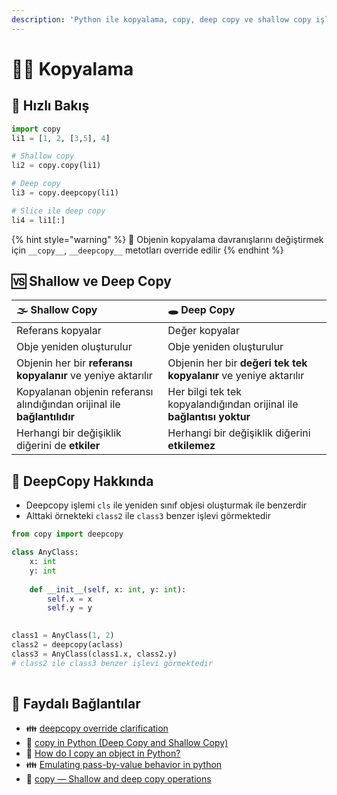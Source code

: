 ```yaml
---
description: 'Python ile kopyalama, copy, deep copy ve shallow copy işlemleri'
---
```


# 👯‍♀️ Kopyalama

## 👀 Hızlı Bakış

```python
import copy
li1 = [1, 2, [3,5], 4]

# Shallow copy
li2 = copy.copy(li1)

# Deep copy
li3 = copy.deepcopy(li1)

# Slice ile deep copy
li4 = li1[:]
```

{% hint style="warning" %}
📢 Objenin kopyalama davranışlarını değiştirmek için `__copy__`, `__deepcopy__` metotları override edilir
{% endhint %}

## 🆚 Shallow ve Deep Copy

| 🌫️ Shallow Copy | 🕳 Deep Copy |
| :--- | :--- |
| Referans kopyalar | Değer kopyalar |
| Obje yeniden oluşturulur | Obje yeniden oluşturulur |
| Objenin her bir **referansı kopyalanır** ve yeniye aktarılır | Objenin her bir **değeri tek tek kopyalanır** ve yeniye aktarılır |
| Kopyalanan objenin referansı alındığından orijinal ile **bağlantılıdır** | Her bilgi tek tek kopyalandığından orijinal ile **bağlantısı yoktur** |
| Herhangi bir değişiklik diğerini de **etkiler** | Herhangi bir değişiklik diğerini **etkilemez** |

## 📜 DeepCopy Hakkında

* Deepcopy işlemi `cls` ile yeniden sınıf objesi oluşturmak ile benzerdir
* Alttaki örnekteki `class2` ile `class3` benzer işlevi görmektedir

```python
from copy import deepcopy

class AnyClass:
    x: int
    y: int
    
    def __init__(self, x: int, y: int):
        self.x = x
        self.y = y
        

class1 = AnyClass(1, 2)
class2 = deepcopy(aclass)
class3 = AnyClass(class1.x, class2.y)
# class2 ile class3 benzer işlevi görmektedir
        
```

## 🔗 Faydalı Bağlantılar

* 👪 [deepcopy override clarification](https://stackoverflow.com/questions/57181829/deepcopy-override-clarification)
* 📃  [copy in Python \(Deep Copy and Shallow Copy\)](https://www.geeksforgeeks.org/copy-python-deep-copy-shallow-copy/) 
* 📃 [How do I copy an object in Python?](http://effbot.org/pyfaq/how-do-i-copy-an-object-in-python.htm)
* 👪 [Emulating pass-by-value behavior in python](https://stackoverflow.com/a/9762918/9770490)
* 📖 [copy  — Shallow and deep copy operations](https://docs.python.org/3/library/copy.html)

